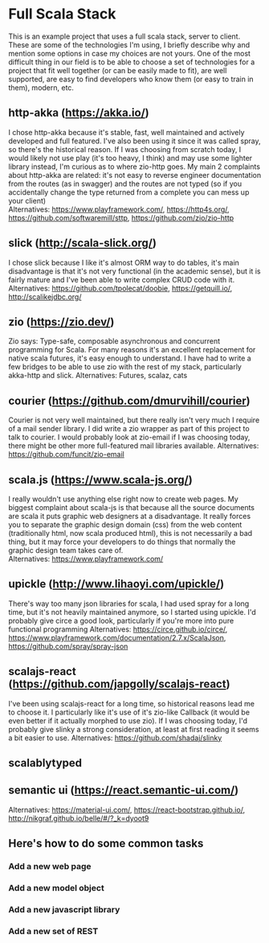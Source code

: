 # Full Scala Stack
This is an example project that uses a full scala stack, server to client. 
These are some of the technologies I'm using, I briefly describe why and mention some options in case my choices are not yours.
One of the most difficult thing in our field is to be able to choose a set of technologies for a project that fit well together 
(or can be easily made to fit), are well supported, are easy to find developers who know them (or easy to train in them), modern, etc.

## http-akka (https://akka.io/)
I chose http-akka because it's stable, fast, well maintained and actively developed and full featured. I've also been using it since
it was called spray, so there's the historical reason. If I was choosing from scratch today, I would likely not use play 
(it's too heavy, I think) and may use some lighter library instead, I'm curious as to where zio-http goes. 
My main 2 complaints about http-akka are related: it's not easy to reverse engineer documentation from the routes (as in swagger) and 
the routes are not typed (so if you accidentally change the type returned from a complete you can mess up your client)  
Alternatives: https://www.playframework.com/, https://http4s.org/, https://github.com/softwaremill/sttp, https://github.com/zio/zio-http
 
## slick (http://scala-slick.org/)
I chose slick because I like it's almost ORM way to do tables, it's main disadvantage is that it's not very functional (in the academic sense), but 
it is fairly mature and I've been able to write complex CRUD code with it. 
Alternatives: https://github.com/tpolecat/doobie, https://getquill.io/, http://scalikejdbc.org/

## zio (https://zio.dev/)
Zio says: Type-safe, composable asynchronous and concurrent programming for Scala. For many reasons it's an excellent replacement
for native scala futures, it's easy enough to understand. I have had to write a few bridges to be able to use zio with the
rest of my stack, particularly akka-http and slick. 
Alternatives: Futures, scalaz, cats

## courier (https://github.com/dmurvihill/courier)
Courier is not very well maintained, but there really isn't very much I require of a mail sender library. I did write a zio wrapper as 
part of this project to talk to courier.
I would probably look at zio-email
if I was choosing today, there might be other more full-featured mail libraries available.
Alternatives: https://github.com/funcit/zio-email

## scala.js (https://www.scala-js.org/)
I really wouldn't use anything else right now to create web pages. My biggest complaint about scala-js is that because all the 
source documents are scala it puts graphic web designers at a disadvantage. It really forces you to separate the graphic 
design domain (css) from the web content (traditionally html, now scala produced html), this is not necessarily a bad thing, but
it may force your developers to do things that normally the graphic design team takes care of.  
Alternatives: https://www.playframework.com/

## upickle (http://www.lihaoyi.com/upickle/)
There's way too many json libraries for scala, I had used spray for a long time, but it's not heavily maintained anymore, so
I started using upickle. I'd probably give circe a good look, particularly if you're more into pure functional programming
Alternatives: https://circe.github.io/circe/, https://www.playframework.com/documentation/2.7.x/ScalaJson, https://github.com/spray/spray-json 

## scalajs-react (https://github.com/japgolly/scalajs-react)
I've been using scalajs-react for a long time, so historical reasons lead me to choose it. I particularly like it's use 
of it's zio-like Callback (it would be even better if it actually morphed to use zio). If I was choosing today, I'd probably
give slinky a strong consideration, at least at first reading it seems a bit easier to use.
Alternatives: https://github.com/shadaj/slinky

## scalablytyped

## semantic ui (https://react.semantic-ui.com/)
Alternatives: https://material-ui.com/, https://react-bootstrap.github.io/, http://nikgraf.github.io/belle/#/?_k=dyoot9

## Here's how to do some common tasks

### Add a new web page

### Add a new model object

### Add a new javascript library

### Add a new set of REST 